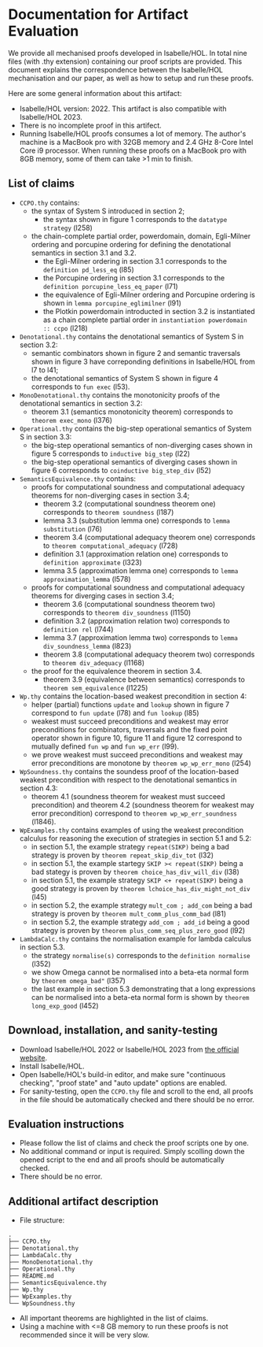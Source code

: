 # Documentation for Artifact Evaluation
We provide all mechanised proofs developed in Isabelle/HOL. In total nine files (with .thy extension) containing our proof scripts are provided. This document explains the correspondence between the Isabelle/HOL mechanisation and our paper, as well as how to setup and run these proofs.

Here are some general information about this artifact:
- Isabelle/HOL version: 2022. This artifact is also compatible with Isabelle/HOL 2023. 
- There is no incomplete proof in this artifect.
- Running Isabelle/HOL proofs consumes a lot of memory. The author's machine is a MacBook pro with 32GB memory and 2.4 GHz 8-Core Intel Core i9 processor. When running these proofs on a MacBook pro with 8GB memory, some of them can take >1 min to finish. 

## List of claims
- `CCPO.thy` contains:
	- the syntax of System S introduced in section 2;
		- the syntax shown in figure 1 corresponds to the `datatype strategy` (l258)
	- the chain-complete partial order, powerdomain, domain, Egli-Milner ordering and porcupine ordering for defining the denotational semantics in section 3.1 and 3.2.
		- the Egli-Milner ordering in section 3.1 corresponds to the `definition pd_less_eq` (l85)
		- the Porcupine ordering in section 3.1 corresponds to the `definition porcupine_less_eq_paper` (l71)
		- the equivalence of Egli-Milner ordering and Porcupine ordering is shown in `lemma porcupine_eglimilner` (l91)
		- the Plotkin powerdomain introducted in section 3.2 is instantiated as a chain complete partial order in `instantiation powerdomain :: ccpo` (l218)
- `Denotational.thy` contains the denotational semantics of System S in section 3.2:
	- semantic combinators shown in figure 2 and semantic traversals shown in figure 3 have correponding definitions in Isabelle/HOL from l7 to l41;
	- the denotational semantics of System S shown in figure 4 corresponds to `fun exec` (l53).
- `MonoDenotational.thy` contains the monotonicity proofs of the denotational semantics in section 3.2:
	- theorem 3.1 (semantics monotonicity theorem) corresponds to `theorem exec_mono` (l376)
- `Operational.thy` contains the big-step operational semantics of System S in section 3.3:
	- the big-step operational semantics of non-diverging cases shown in figure 5 corresponds to `inductive big_step` (l22)
	- the big-step operational semantics of diverging cases shown in figure 6 corresponds to `coinductive big_step_div` (l52)
- `SemanticsEquivalence.thy` contains:
	- proofs for computational soundness and computational adequacy theorems for non-diverging cases in section 3.4;
		- theorem 3.2 (computational soundness theorem one) corresponds to `theorem soundness` (l187)
		- lemma 3.3 (substitution lemma one) corresponds to `lemma substitution` (l76)
		- theorem 3.4 (computational adequacy theorem one) corresponds to `theorem computational_adequacy` (l728)
		- definition 3.1 (approximation relation one) corresponds to `definition approximate` (l323)
		- lemma 3.5 (approximation lemma one) corresponds to `lemma approximation_lemma` (l578)
	- proofs for computational soundness and computational adequacy theorems for diverging cases in section 3.4;
		- theorem 3.6 (computational soundness theorem two) corresponds to `theorem div_soundness` (l1150)
		- definition 3.2 (approximation relation two) corresponds to `definition rel` (l744)
		- lemma 3.7 (approximation lemma two) corresponds to `lemma div_soundness_lemma` (l823)
		- theorem 3.8 (computational adequacy theorem two) corresponds to `theorem div_adequacy` (l1168)
	- the proof for the equivalence theorem in section 3.4.
		- theorem 3.9 (equivalence between semantics) corresponds to `theorem sem_equivalence` (l1225)
- `Wp.thy` contains the location-based weakest precondition in section 4: 
	- helper (partial) functions `update` and `lookup` shown in figure 7 correspond to `fun update` (l78) and `fun lookup` (l85)
	- weakest must succeed preconditions and weakest may error preconditions for combinators, traversals and the fixed point operator shown in figure 10, figure 11 and figure 12 correspond to mutually defined `fun wp` and `fun wp_err` (l99).
	- we prove weakest must succeed preconditions and weakest may error preconditions are monotone by `theorem wp_wp_err_mono` (l254)
- `WpSoundness.thy` contains the soundess proof of the location-based weakest precondition with respect to the denotational semantics in section 4.3:
	- theorem 4.1 (soundness theorem for weakest must succeed precondition) and theorem 4.2 (soundness theorem for weakest may error precondition) correspond to `theorem wp_wp_err_soundness` (l1846).
- `WpExamples.thy` contains examples of using the weakest precondition calculus for reasoning the execution of strategies in section 5.1 and 5.2:
	- in section 5.1, the example strategy `repeat(SIKP)` being a bad strategy is proven by `theorem repeat_skip_div_tot` (l32)
	- in section 5.1, the example startegy `SKIP >< repeat(SIKP)` being a bad stategy is proven by `theorem choice_has_div_will_div` (l38)
	- in section 5.1, the example strategy `SKIP <+ repeat(SIKP)` being a good strategy is proven by `theorem lchoice_has_div_might_not_div` (l45)
	- in section 5.2, the example strategy `mult_com ; add_com` being a bad strategy is proven by `theorem mult_comm_plus_comm_bad` (l81)
	- in section 5.2, the example strategy `add_com ; add_id` being a good strategy is proven by `theorem plus_comm_seq_plus_zero_good` (l92)
- `LambdaCalc.thy` contains the normalisation example for lambda calculus in section 5.3.
	- the strategy `normalise(s)` corresponds to the `definition normalise` (l352)
	- we show Omega cannot be normalised into a beta-eta normal form by `theorem omega_bad"` (l357)
	- the last example in section 5.3 demonstrating that a long expressions can be normalised into a beta-eta normal form is shown by `theorem long_exp_good` (l452)

## Download, installation, and sanity-testing
- Download Isabelle/HOL 2022 or Isabelle/HOL 2023 from [the official website](https://isabelle.in.tum.de).
- Install Isabelle/HOL.
- Open Isabelle/HOL's build-in editor, and make sure "continuous checking", "proof state" and "auto update" options are enabled.
- For sanity-testing, open the `CCPO.thy` file and scroll to the end, all proofs in the file should be automatically checked and there should be no error.
## Evaluation instructions
- Please follow the list of claims and check the proof scripts one by one.
- No additional command or input is required. Simply scolling down the opened script to the end and all proofs should be automatically checked. 
- There should be no error.
## Additional artifact description
- File structure:
```
.
├── CCPO.thy
├── Denotational.thy
├── LambdaCalc.thy
├── MonoDenotational.thy
├── Operational.thy
├── README.md
├── SemanticsEquivalence.thy
├── Wp.thy
├── WpExamples.thy
└── WpSoundness.thy
``````
- All important theorems are highlighted in the list of claims.
- Using a machine with <=8 GB memory to run these proofs is not recommended since it will be very slow.
